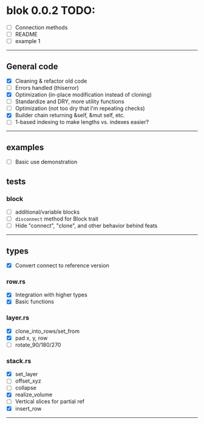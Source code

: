 
# blok 0.0.2 TODO:

- [ ] Connection methods 
- [ ] README
- [ ] example 1

----

## General code
- [x] Cleaning & refactor old code
- [ ] Errors handled (thiserror)
- [x] Optimization (in-place modification instead of cloning)
- [ ] Standardize and DRY, more utility functions
- [ ] Optimization (not too dry that I'm repeating checks)
- [x] Builder chain returning &self, &mut self, etc.
- [ ] 1-based indexing to make lengths vs. indexes easier?

----

## examples
- [ ] Basic use demonstration

## tests
### block
- [ ] additional/variable blocks
- [ ] `disconnect` method for Block trait
- [ ] Hide "connect", "clone", and other behavior behind feats

----

## types
- [x] Convert connect to reference version

### row.rs 
- [x] Integration with higher types
- [x] Basic functions

### layer.rs 
- [x] clone_into_rows/set_from
- [x] pad x, y, row
- [ ] rotate_90/180/270

### stack.rs 
- [x] set_layer 
- [ ] offset_xyz 
- [ ] collapse 
- [x] realize_volume
- [ ] Vertical slices for partial ref
- [x] insert_row

----

